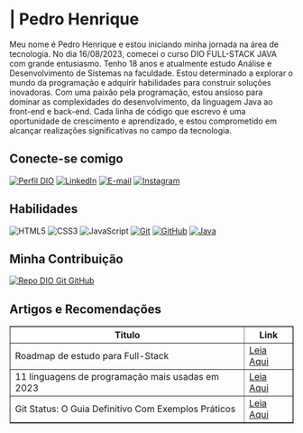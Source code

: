 # | Pedro Henrique
Meu nome é Pedro Henrique e estou iniciando minha jornada na área de tecnologia. No dia 16/08/2023, comecei o curso DIO FULL-STACK JAVA com grande entusiasmo. Tenho 18 anos e atualmente estudo Análise e Desenvolvimento de Sistemas na faculdade. Estou determinado a explorar o mundo da programação e adquirir habilidades para construir soluções inovadoras. Com uma paixão pela programação, estou ansioso para dominar as complexidades do desenvolvimento, da linguagem Java ao front-end e back-end. Cada linha de código que escrevo é uma oportunidade de crescimento e aprendizado, e estou comprometido em alcançar realizações significativas no campo da tecnologia.

## Conecte-se comigo
[![Perfil DIO](https://img.shields.io/badge/-Meu%20Perfil%20na%20DIO-30A3DC?style=for-the-badge)](https://www.dio.me/users/mith3221) 
[![LinkedIn](https://img.shields.io/badge/-LinkedIn-000?style=for-the-badge&logo=linkedin&logoColor=30A3DC)](https://www.linkedin.com/in/pedro-henrique-619010268/)
[![E-mail](https://img.shields.io/badge/-Email-000?style=for-the-badge&logo=microsoft-outlook&logoColor=E94D5F)](mailto:ribeirowanderleypedrohenrique@gmail.com)
[![Instagram](https://img.shields.io/badge/-Instagram-000?style=for-the-badge&logo=instagram&logoColor=30A3DC)](https://www.instagram.com/p3dr0sx/)

## Habilidades
![HTML5](https://img.shields.io/badge/HTML-000?style=for-the-badge&logo=html5&logoColor=30A3DC)
![CSS3](https://img.shields.io/badge/CSS3-000?style=for-the-badge&logo=css3&logoColor=E94D5F)
![JavaScript](https://img.shields.io/badge/JavaScript-000?style=for-the-badge&logo=javascript&logoColor=30A3DC)
[![Git](https://img.shields.io/badge/Git-000?style=for-the-badge&logo=git&logoColor=E94D5F)](https://git-scm.com/doc) 
[![GitHub](https://img.shields.io/badge/GitHub-000?style=for-the-badge&logo=github&logoColor=30A3DC)](https://docs.github.com/)
[![Java](https://img.shields.io/badge/java-000?style=for-the-badge&logo=java&logoColor=30A3DC)](https://www.java.com/pt-BR/)

## Minha Contribuição
[![Repo DIO Git GitHub](https://github-readme-stats.vercel.app/api/pin/?username=elidianaandrade&repo=dio-lab-open-source&bg_color=000&border_color=30A3DC&show_icons=true&icon_color=30A3DC&title_color=E94D5F&text_color=FFF)](https://github.com/elidianaandrade/dio-lab-open-source)
## Artigos e Recomendações

<!DOCTYPE html>
<html>
<head>
    <title>Compartilhando Artigos</title>
</head>
<body>

<table border="1">
    <tr>
        <th>Titulo</th>
        <th>Link</th>
    </tr>
    <tr>
        <td>Roadmap de estudo para Full-Stack</td>
        <td><a href="https://roadmap.sh/full-stack">Leia Aqui</a></td>
    </tr>
    <tr>
        <td>11 linguagens de programação mais usadas em 2023</td>
        <td><a href="https://www.example.com/artigo2">Leia Aqui</a></td>
    </tr>
    <tr>
        <td>Git Status: O Guia Definitivo Com Exemplos Práticos</td>
        <td><a href="https://programadorviking.com.br/git-status-o-guia-definitivo-com-exemplos-praticos/">Leia Aqui</a></td>
    </tr>
</table>

</body>
</html>

